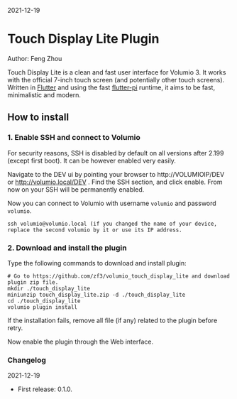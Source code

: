 2021-12-19

# Touch Display Lite Plugin

Author: Feng Zhou

Touch Display Lite is a clean and fast user interface for Volumio 3.
It works with the official 7-inch touch screen (and potentially other touch screens). Written in
[Flutter](https://flutter.dev/) and using the fast [flutter-pi](https://github.com/ardera/flutter-pi) runtime, it aims
to be fast, minimalistic and modern.

## How to install

### 1. Enable SSH and connect to Volumio

For security reasons, SSH is disabled by default on all versions after 2.199 (except first boot). It can be however enabled very easily.

Navigate to the DEV ui by pointing your browser to http://VOLUMIOIP/DEV or http://volumio.local/DEV . Find the SSH section, and click enable. From now on your SSH will be permanently enabled.

Now you can connect to Volumio with username `volumio` and password `volumio`.

```
ssh volumio@volumio.local (if you changed the name of your device, replace the second volumio by it or use its IP address.
```

### 2. Download and install the plugin

Type the following commands to download and install plugin:

```
# Go to https://github.com/zf3/volumio_touch_display_lite and download plugin zip file.
mkdir ./touch_display_lite
miniunzip touch_display_lite.zip -d ./touch_display_lite
cd ./touch_display_lite
volumio plugin install
```
If the installation fails, remove all file (if any) related to the plugin before retry.

Now enable the plugin through the Web interface.

### Changelog

2021-12-19

- First release: 0.1.0.